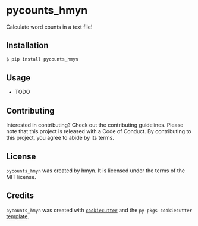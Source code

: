 # pycounts_hmyn

Calculate word counts in a text file!

## Installation

```bash
$ pip install pycounts_hmyn
```

## Usage

- TODO

## Contributing

Interested in contributing? Check out the contributing guidelines. Please note that this project is released with a Code of Conduct. By contributing to this project, you agree to abide by its terms.

## License

`pycounts_hmyn` was created by hmyn. It is licensed under the terms of the MIT license.

## Credits

`pycounts_hmyn` was created with [`cookiecutter`](https://cookiecutter.readthedocs.io/en/latest/) and the `py-pkgs-cookiecutter` [template](https://github.com/py-pkgs/py-pkgs-cookiecutter).
